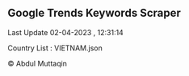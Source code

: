 

## Google Trends Keywords Scraper 
 
Last Update 02-04-2023 , 12:31:14

Country List :
VIETNAM.json



© Abdul Muttaqin 

